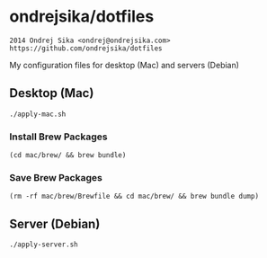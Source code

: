 # ondrejsika/dotfiles

    2014 Ondrej Sika <ondrej@ondrejsika.com>
    https://github.com/ondrejsika/dotfiles

My configuration files for desktop (Mac) and servers (Debian)


## Desktop (Mac)

```
./apply-mac.sh
```

### Install Brew Packages

```
(cd mac/brew/ && brew bundle)
```

### Save Brew Packages

```
(rm -rf mac/brew/Brewfile && cd mac/brew/ && brew bundle dump)
```

## Server (Debian)

```
./apply-server.sh
```
